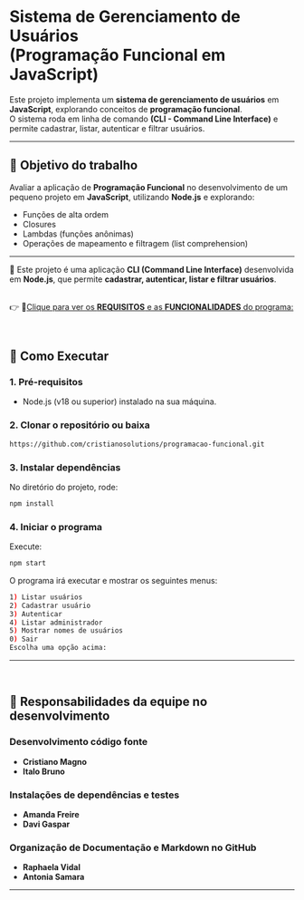 # Sistema de Gerenciamento de Usuários <br> (Programação Funcional em JavaScript)

Este projeto implementa um **sistema de gerenciamento de usuários** em **JavaScript**, explorando conceitos de **programação funcional**.  
O sistema roda em linha de comando **(CLI - Command Line Interface)** e permite cadastrar, listar, autenticar e filtrar usuários.  

---

## 🎯 Objetivo do trabalho
Avaliar a aplicação de **Programação Funcional** no desenvolvimento de um pequeno projeto em **JavaScript**, utilizando **Node.js** e explorando:
- Funções de alta ordem  
- Closures  
- Lambdas (funções anônimas)  
- Operações de mapeamento e filtragem (list comprehension)

---

 📌 Este projeto é uma aplicação **CLI (Command Line Interface)** desenvolvida em **Node.js**, que permite **cadastrar, autenticar, listar e filtrar usuários**.  
<br>

  👉 📝[Clique para ver os **REQUISITOS** e as **FUNCIONALIDADES** do programa:](https://github.com/cristianosolutions/programacao-funcional/blob/main/REQUISITOS.md)
  
  <br>

## 🚀 Como Executar

### 1. Pré-requisitos
- Node.js (v18 ou superior) instalado na sua máquina.

### 2. Clonar o repositório ou baixa
   ```bash
   https://github.com/cristianosolutions/programacao-funcional.git
  ```
### 3. Instalar dependências
No diretório do projeto, rode:
```bash
npm install
```
### 4. Iniciar o programa
Execute:
```bash
npm start
```
O programa irá executar e mostrar os seguintes menus:
```bash
1) Listar usuários
2) Cadastrar usuário
3) Autenticar
4) Listar administrador
5) Mostrar nomes de usuários
0) Sair
Escolha uma opção acima:
```
---

<br>

## 📝 Responsabilidades da equipe no desenvolvimento

 ### Desenvolvimento código fonte
  - **Cristiano Magno**
  - **Italo Bruno**
    <br>
 ### Instalações de dependências e testes
  - **Amanda Freire**
  - **Davi Gaspar**
    <br>
### Organização de Documentação e Markdown no GitHub
  - **Raphaela Vidal**
  - **Antonia Samara**

---

<br><br>


